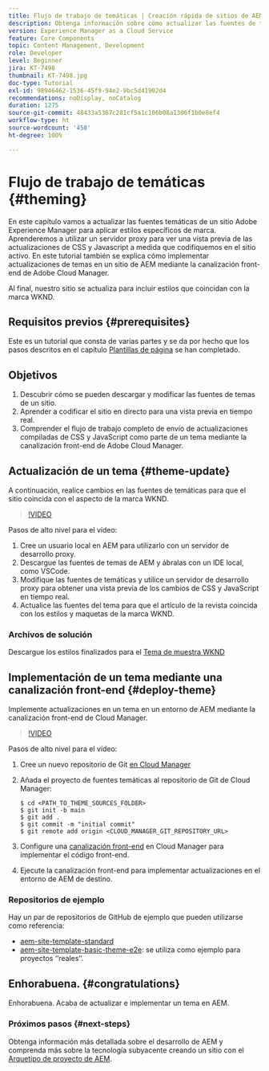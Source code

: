 ```yaml
---
title: Flujo de trabajo de temáticas | Creación rápida de sitios de AEM
description: Obtenga información sobre cómo actualizar las fuentes de temas de un sitio de Adobe Experience Manager para aplicar estilos específicos de marca. Aprenda a utilizar un servidor proxy para ver una vista previa en directo de las actualizaciones de CSS y Javascript. En este tutorial también se explica cómo implementar actualizaciones de temas en un sitio de AEM mediante la canalización front-end de Adobe Cloud Manager.
version: Experience Manager as a Cloud Service
feature: Core Components
topic: Content Management, Development
role: Developer
level: Beginner
jira: KT-7498
thumbnail: KT-7498.jpg
doc-type: Tutorial
exl-id: 98946462-1536-45f9-94e2-9bc5d41902d4
recommendations: noDisplay, noCatalog
duration: 1275
source-git-commit: 48433a5367c281cf5a1c106b08a1306f1b0e8ef4
workflow-type: ht
source-wordcount: '458'
ht-degree: 100%

---
```


# Flujo de trabajo de temáticas {#theming}

En este capítulo vamos a actualizar las fuentes temáticas de un sitio Adobe Experience Manager para aplicar estilos específicos de marca. Aprenderemos a utilizar un servidor proxy para ver una vista previa de las actualizaciones de CSS y Javascript a medida que codifiquemos en el sitio activo. En este tutorial también se explica cómo implementar actualizaciones de temas en un sitio de AEM mediante la canalización front-end de Adobe Cloud Manager.

Al final, nuestro sitio se actualiza para incluir estilos que coincidan con la marca WKND.

## Requisitos previos {#prerequisites}

Este es un tutorial que consta de varias partes y se da por hecho que los pasos descritos en el capítulo [Plantillas de página](./page-templates.md) se han completado.

## Objetivos

1. Descubrir cómo se pueden descargar y modificar las fuentes de temas de un sitio.
1. Aprender a codificar el sitio en directo para una vista previa en tiempo real.
1. Comprender el flujo de trabajo completo de envío de actualizaciones compiladas de CSS y JavaScript como parte de un tema mediante la canalización front-end de Adobe Cloud Manager.

## Actualización de un tema {#theme-update}

A continuación, realice cambios en las fuentes de temáticas para que el sitio coincida con el aspecto de la marca WKND.

>[!VIDEO](https://video.tv.adobe.com/v/3453623?captions=spa&quality=12&learn=on)

Pasos de alto nivel para el vídeo:

1. Cree un usuario local en AEM para utilizarlo con un servidor de desarrollo proxy.
1. Descargue las fuentes de temas de AEM y ábralas con un IDE local, como VSCode.
1. Modifique las fuentes de temáticas y utilice un servidor de desarrollo proxy para obtener una vista previa de los cambios de CSS y JavaScript en tiempo real.
1. Actualice las fuentes del tema para que el artículo de la revista coincida con los estilos y maquetas de la marca WKND.

### Archivos de solución

Descargue los estilos finalizados para el [Tema de muestra WKND](assets/theming/WKND-THEME-src-1.1.zip)

## Implementación de un tema mediante una canalización front-end {#deploy-theme}

Implemente actualizaciones en un tema en un entorno de AEM mediante la canalización front-end de Cloud Manager.

>[!VIDEO](https://video.tv.adobe.com/v/338722?quality=12&learn=on)

Pasos de alto nivel para el vídeo:

1. Cree un nuevo repositorio de Git [en Cloud Manager](https://experienceleague.adobe.com/docs/experience-manager-cloud-manager/using/managing-code/cloud-manager-repositories.html?lang=es)
1. Añada el proyecto de fuentes temáticas al repositorio de Git de Cloud Manager:

   ```shell
   $ cd <PATH_TO_THEME_SOURCES_FOLDER>
   $ git init -b main
   $ git add .
   $ git commit -m "initial commit"
   $ git remote add origin <CLOUD_MANAGER_GIT_REPOSITORY_URL>
   ```

1. Configure una [canalización front-end](https://experienceleague.adobe.com/docs/experience-manager-cloud-service/implementing/using-cloud-manager/cicd-pipelines/introduction-ci-cd-pipelines.html?lang=es) en Cloud Manager para implementar el código front-end.
1. Ejecute la canalización front-end para implementar actualizaciones en el entorno de AEM de destino.

### Repositorios de ejemplo

Hay un par de repositorios de GitHub de ejemplo que pueden utilizarse como referencia:

* [aem-site-template-standard](https://github.com/adobe/aem-site-template-standard)
* [aem-site-template-basic-theme-e2e](https://github.com/adobe/aem-site-template-basic-theme-e2e): se utiliza como ejemplo para proyectos ‘’reales‘’.

## Enhorabuena. {#congratulations}

Enhorabuena. Acaba de actualizar e implementar un tema en AEM.

### Próximos pasos {#next-steps}

Obtenga información más detallada sobre el desarrollo de AEM y comprenda más sobre la tecnología subyacente creando un sitio con el [Arquetipo de proyecto de AEM](../project-archetype/overview.md).
